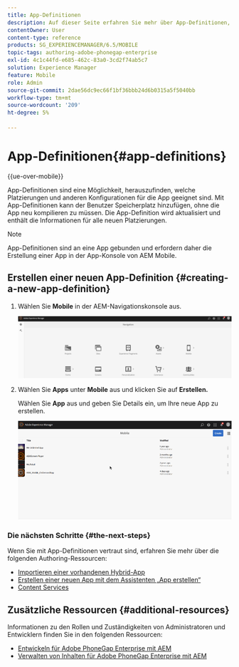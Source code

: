 ```yaml
---
title: App-Definitionen
description: Auf dieser Seite erfahren Sie mehr über App-Definitionen, mit denen Sie feststellen können, welche Platzierungen und anderen Konfigurationen für die App geeignet sind. Mit App-Definitionen kann der Benutzer Speicherplatz hinzufügen, ohne die App neu kompilieren zu müssen.
contentOwner: User
content-type: reference
products: SG_EXPERIENCEMANAGER/6.5/MOBILE
topic-tags: authoring-adobe-phonegap-enterprise
exl-id: 4c1c44fd-e685-462c-83a0-3cd2f74ab5c7
solution: Experience Manager
feature: Mobile
role: Admin
source-git-commit: 2dae56dc9ec66f1bf36bbb24d6b0315a5f5040bb
workflow-type: tm+mt
source-wordcount: '209'
ht-degree: 5%

---
```


# App-Definitionen{#app-definitions}

{{ue-over-mobile}}

App-Definitionen sind eine Möglichkeit, herauszufinden, welche Platzierungen und anderen Konfigurationen für die App geeignet sind. Mit App-Definitionen kann der Benutzer Speicherplatz hinzufügen, ohne die App neu kompilieren zu müssen. Die App-Definition wird aktualisiert und enthält die Informationen für alle neuen Platzierungen.

>[!NOTE]
>
>App-Definitionen sind an eine App gebunden und erfordern daher die Erstellung einer App in der App-Konsole von AEM Mobile.

## Erstellen einer neuen App-Definition {#creating-a-new-app-definition}

1. Wählen Sie **Mobile** in der AEM-Navigationskonsole aus.

   ![chlimage_1-170](assets/chlimage_1-170.png)

1. Wählen Sie **Apps** unter **Mobile** aus und klicken Sie auf **Erstellen.**

   Wählen Sie **App** aus und geben Sie Details ein, um Ihre neue App zu erstellen.

   ![chlimage_1-11](assets/chlimage_1-11.gif)

### Die nächsten Schritte {#the-next-steps}

Wenn Sie mit App-Definitionen vertraut sind, erfahren Sie mehr über die folgenden Authoring-Ressourcen:

* [Importieren einer vorhandenen Hybrid-App](/help/mobile/phonegap-adding-content-to-imported-app.md)
* [Erstellen einer neuen App mit dem Assistenten „App erstellen“](/help/mobile/phonegap-create-new-app.md)
* [Content Services](/help/mobile/develop-content-as-a-service.md)

## Zusätzliche Ressourcen {#additional-resources}

Informationen zu den Rollen und Zuständigkeiten von Administratoren und Entwicklern finden Sie in den folgenden Ressourcen:

* [Entwickeln für Adobe PhoneGap Enterprise mit AEM](/help/mobile/developing-in-phonegap.md)
* [Verwalten von Inhalten für Adobe PhoneGap Enterprise mit AEM](/help/mobile/administer-phonegap.md)
